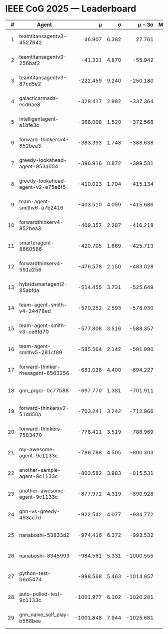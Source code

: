 # IEEE CoG 2025 — Leaderboard

| # | Agent | μ | σ | μ − 3σ | Matches | Updated |
|---:|---|---:|---:|---:|---:|---|
| 1 | teamtitansagentv3-4527642 | 46.907 | 6.382 | 27.761 | 22090 | 2025-08-25 14:42 |
| 2 | teamtitansagentv3-256baf2 | -41.331 | 4.870 | -55.942 | 22516 | 2025-08-25 14:42 |
| 3 | teamtitansagentv3-87cd5e2 | -222.459 | 9.240 | -250.180 | 23066 | 2025-08-25 14:42 |
| 4 | galacticarmada-ecd6ae8 | -328.417 | 2.982 | -337.364 | 20740 | 2025-08-25 14:42 |
| 5 | intelligentagent-a1bfe3c | -368.008 | 1.520 | -372.568 | 19027 | 2025-08-25 14:42 |
| 6 | forward-thinkersv4-852bea3 | -383.393 | 1.748 | -388.638 | 18388 | 2025-08-25 14:42 |
| 7 | greedy-lookahead-agent-953a054 | -396.916 | 0.872 | -399.531 | 20546 | 2025-08-25 14:42 |
| 8 | greedy-lookahead-agent-v2-e75e8f5 | -410.023 | 1.704 | -415.134 | 22746 | 2025-08-25 14:42 |
| 9 | team-agent-smithv6-a7b2416 | -403.510 | 4.059 | -415.686 | 22220 | 2025-08-25 14:42 |
| 10 | forwardthinkerv4-852bea3 | -409.357 | 2.287 | -416.218 | 18884 | 2025-08-25 14:42 |
| 11 | smarteragent-8660586 | -420.705 | 1.669 | -425.713 | 18928 | 2025-08-25 14:42 |
| 12 | forwardthinkerv4-591a256 | -476.578 | 2.150 | -483.028 | 18297 | 2025-08-25 14:42 |
| 13 | hybridsmartagent2-85abfda | -514.455 | 3.731 | -525.649 | 18724 | 2025-08-25 14:42 |
| 14 | team-agent-smith-v4-24478ed | -570.252 | 2.593 | -578.030 | 22256 | 2025-08-25 14:42 |
| 15 | team-agent-smith-v3-ce6fd70 | -577.808 | 3.516 | -588.357 | 22756 | 2025-08-25 14:42 |
| 16 | team-agent-smithv5-281cf89 | -585.564 | 2.142 | -591.990 | 21380 | 2025-08-25 14:42 |
| 17 | forward-thinker-rheaagent-6563256 | -681.028 | 4.400 | -694.227 | 20670 | 2025-08-25 14:42 |
| 18 | gnn_prgcr-0c77b88 | -697.770 | 1.381 | -701.911 | 19620 | 2025-08-25 14:42 |
| 19 | forward-thinkersv2-51dd50a | -703.241 | 3.242 | -712.966 | 21510 | 2025-08-25 14:42 |
| 20 | forward-thinkers-7583470 | -778.411 | 3.519 | -788.969 | 20260 | 2025-08-25 14:42 |
| 21 | my-awesome-agent-9c1133c | -786.788 | 4.505 | -800.303 | 22560 | 2025-08-25 14:42 |
| 22 | another-sample-agent-9c1133c | -803.582 | 3.983 | -815.531 | 22260 | 2025-08-25 14:42 |
| 23 | another-awesome-agent-9c1133c | -877.972 | 4.319 | -890.928 | 24060 | 2025-08-25 14:42 |
| 24 | gnn-vs-greedy-493cc7d | -922.542 | 4.077 | -934.772 | 17300 | 2025-08-25 14:42 |
| 25 | nanaboshi-53833d2 | -974.416 | 6.372 | -993.532 | 17300 | 2025-08-25 14:42 |
| 26 | nanaboshi-8345999 | -984.561 | 5.331 | -1000.555 | 18090 | 2025-08-25 14:42 |
| 27 | python-test-06d5474 | -998.568 | 5.463 | -1014.957 | 17930 | 2025-08-25 14:42 |
| 28 | auto-polled-test-9c1133c | -1001.977 | 6.102 | -1020.281 | 23220 | 2025-08-25 14:42 |
| 29 | gnn_naive_self_play-b568bee | -1001.848 | 7.944 | -1025.681 | 18040 | 2025-08-25 14:42 |
